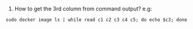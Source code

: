 1. How to get the 3rd column from command output? e.g:  
```
sudo docker image ls | while read c1 c2 c3 c4 c5; do echo $c3; done
```